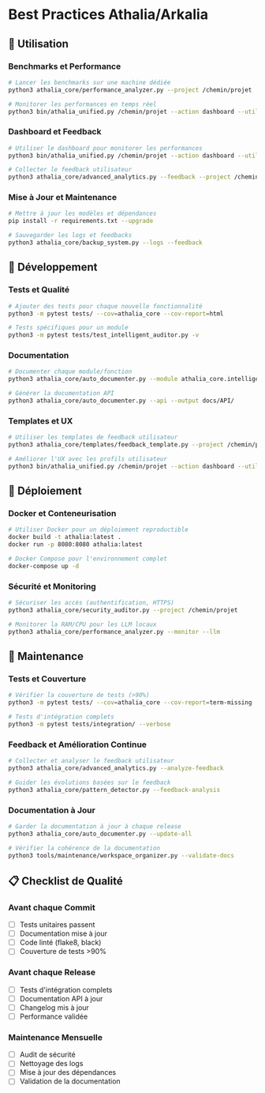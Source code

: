 # Best Practices Athalia/Arkalia

## 🚀 Utilisation

### Benchmarks et Performance
```bash
# Lancer les benchmarks sur une machine dédiée
python3 athalia_core/performance_analyzer.py --project /chemin/projet

# Monitorer les performances en temps réel
python3 bin/athalia_unified.py /chemin/projet --action dashboard --utilisateur nom
```

### Dashboard et Feedback
```bash
# Utiliser le dashboard pour monitorer les performances
python3 bin/athalia_unified.py /chemin/projet --action dashboard --utilisateur athalia

# Collecter le feedback utilisateur
python3 athalia_core/advanced_analytics.py --feedback --project /chemin/projet
```

### Mise à Jour et Maintenance
```bash
# Mettre à jour les modèles et dépendances
pip install -r requirements.txt --upgrade

# Sauvegarder les logs et feedbacks
python3 athalia_core/backup_system.py --logs --feedback
```

## 🔧 Développement

### Tests et Qualité
```bash
# Ajouter des tests pour chaque nouvelle fonctionnalité
python3 -m pytest tests/ --cov=athalia_core --cov-report=html

# Tests spécifiques pour un module
python3 -m pytest tests/test_intelligent_auditor.py -v
```

### Documentation
```bash
# Documenter chaque module/fonction
python3 athalia_core/auto_documenter.py --module athalia_core.intelligent_auditor

# Générer la documentation API
python3 athalia_core/auto_documenter.py --api --output docs/API/
```

### Templates et UX
```bash
# Utiliser les templates de feedback utilisateur
python3 athalia_core/templates/feedback_template.py --project /chemin/projet

# Améliorer l'UX avec les profils utilisateur
python3 bin/athalia_unified.py /chemin/projet --action dashboard --utilisateur nom
```

## 🐳 Déploiement

### Docker et Conteneurisation
```bash
# Utiliser Docker pour un déploiement reproductible
docker build -t athalia:latest .
docker run -p 8080:8080 athalia:latest

# Docker Compose pour l'environnement complet
docker-compose up -d
```

### Sécurité et Monitoring
```bash
# Sécuriser les accès (authentification, HTTPS)
python3 athalia_core/security_auditor.py --project /chemin/projet

# Monitorer la RAM/CPU pour les LLM locaux
python3 athalia_core/performance_analyzer.py --monitor --llm
```

## 🔄 Maintenance

### Tests et Couverture
```bash
# Vérifier la couverture de tests (>90%)
python3 -m pytest tests/ --cov=athalia_core --cov-report=term-missing

# Tests d'intégration complets
python3 -m pytest tests/integration/ --verbose
```

### Feedback et Amélioration Continue
```bash
# Collecter et analyser le feedback utilisateur
python3 athalia_core/advanced_analytics.py --analyze-feedback

# Guider les évolutions basées sur le feedback
python3 athalia_core/pattern_detector.py --feedback-analysis
```

### Documentation à Jour
```bash
# Garder la documentation à jour à chaque release
python3 athalia_core/auto_documenter.py --update-all

# Vérifier la cohérence de la documentation
python3 tools/maintenance/workspace_organizer.py --validate-docs
```

## 📋 Checklist de Qualité

### Avant chaque Commit
- [ ] Tests unitaires passent
- [ ] Documentation mise à jour
- [ ] Code linté (flake8, black)
- [ ] Couverture de tests >90%

### Avant chaque Release
- [ ] Tests d'intégration complets
- [ ] Documentation API à jour
- [ ] Changelog mis à jour
- [ ] Performance validée

### Maintenance Mensuelle
- [ ] Audit de sécurité
- [ ] Nettoyage des logs
- [ ] Mise à jour des dépendances
- [ ] Validation de la documentation
